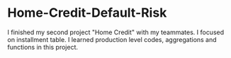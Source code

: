 # Home-Credit-Default-Risk
I finished my second project "Home Credit" with my teammates. I focused on installment table. I learned production level codes, aggregations and functions in this project.
